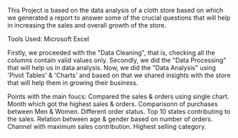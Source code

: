 This Project is based on the data analysis of a cloth store based on which we generated a report to answer some of the crucial questions that will help in increasing the sales and overall growth of the store.

Tools Used: Microsoft Excel

Firstly, we proceeded with the "Data Cleaning", that is, checking all the columns contain valid values only. Secondly, we did the "Data Processing" that will help us in data analysis. Now, we did the "Data Analysis" using 'Pivot Tables' & 'Charts' and based on that we shared insights with the store that will help them in growing their business.

Points with the main foucs:
Compared the sales & orders using single chart. Month which got the highest sales & orders. Comparisonn of purchases between Men & Women. Different order status. Top 10 states contributing to the sales. Relation between age & gender based on number of orders. Channel with maximum sales contribution. Highest selling category.


